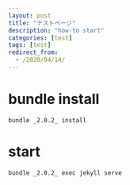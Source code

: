 ```yaml
---
layout: post
title: "テストページ"
description: "how-to start"
categories: [test]
tags: [test]
redirect_from:
  - /2020/04/14/
---
```


# bundle install
~~~~~~~
bundle _2.0.2_ install
~~~~~~~~

# start
~~~~~~~~
bundle _2.0.2_ exec jekyll serve
~~~~~~~~
